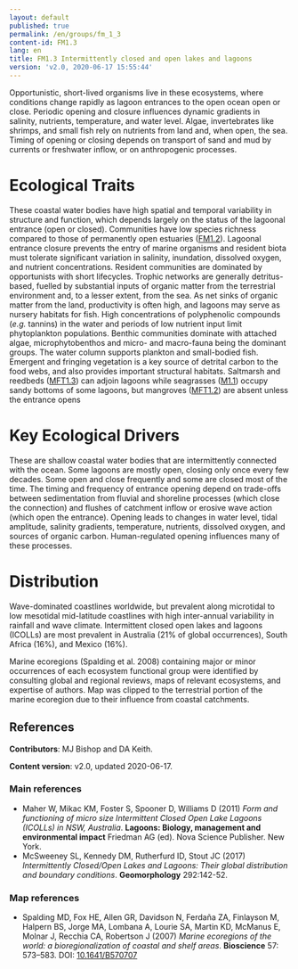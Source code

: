 ```yaml
---
layout: default
published: true
permalink: /en/groups/fm_1_3
content-id: FM1.3
lang: en
title: FM1.3 Intermittently closed and open lakes and lagoons
version: 'v2.0, 2020-06-17 15:55:44'
---
```


Opportunistic, short-lived organisms live in these ecosystems, where conditions change rapidly as lagoon entrances to the open ocean open or close. Periodic opening and closure influences dynamic gradients in salinity, nutrients, temperature, and water level. Algae, invertebrates like shrimps, and small fish rely on nutrients from land and, when open, the sea. Timing of opening or closing depends on transport of sand and mud by currents or freshwater inflow, or on anthropogenic processes.

# Ecological Traits
 
These coastal water bodies have high spatial and temporal variability in structure and function, which depends largely on the status of the lagoonal entrance (open or closed). Communities have low species richness compared to those of permanently open estuaries ([FM1.2](/explore/groups/FM1.2)). Lagoonal entrance closure prevents the entry of marine organisms and resident biota must tolerate significant variation in salinity, inundation, dissolved oxygen, and nutrient concentrations. Resident communities are dominated by opportunists with short lifecycles. Trophic networks are generally detritus-based, fuelled by substantial inputs of organic matter from the terrestrial environment and, to a lesser extent, from the sea. As net sinks of organic matter from the land, productivity is often high, and lagoons may serve as nursery habitats for fish. High concentrations of polyphenolic compounds (_e.g._ tannins) in the water and periods of low nutrient input limit phytoplankton populations. Benthic communities dominate with attached algae, microphytobenthos and micro- and macro-fauna being the dominant groups. The water column supports plankton and small-bodied fish. Emergent and fringing vegetation is a key source of detrital carbon to the food webs, and also provides important structural habitats. Saltmarsh and reedbeds ([MFT1.3](/explore/groups/MFT1.3)) can adjoin lagoons while seagrasses ([M1.1](/explore/groups/M1.1)) occupy sandy bottoms of some lagoons, but mangroves ([MFT1.2](/explore/groups/MFT1.2)) are absent unless the entrance opens
 
# Key Ecological Drivers
 
These are shallow coastal water bodies that are intermittently connected with the ocean. Some lagoons are mostly open, closing only once every few decades. Some open and close frequently and some are closed most of the time. The timing and frequency of entrance opening depend on trade-offs between sedimentation from fluvial and shoreline processes (which close the connection) and flushes of catchment inflow or erosive wave action (which open the entrance). Opening leads to changes in water level, tidal amplitude, salinity gradients, temperature, nutrients, dissolved oxygen, and sources of organic carbon. Human-regulated opening influences many of these processes.
 
# Distribution
 
Wave-dominated coastlines worldwide, but prevalent along microtidal to low mesotidal mid-latitude coastlines with high inter-annual variability in rainfall and wave climate. Intermittent closed open lakes and lagoons (ICOLLs) are most prevalent in Australia (21% of global occurrences), South Africa (16%), and Mexico (16%).

Marine ecoregions (Spalding et al. 2008) containing major or minor occurrences of each ecosystem functional group were identified by consulting global and regional reviews, maps of relevant ecosystems, and expertise of authors. Map was clipped to the terrestrial portion of the marine ecoregion due to their influence from coastal catchments.

## References

**Contributors**: MJ Bishop and DA Keith.

**Content version**: v2.0, updated 2020-06-17.

### Main references
* Maher W, Mikac KM, Foster S, Spooner D, Williams D  (2011) *Form and functioning of micro size Intermittent Closed Open Lake Lagoons (ICOLLs) in NSW, Australia*. **Lagoons: Biology, management and environmental impact** Friedman AG (ed). Nova Science Publisher. New York.
* McSweeney SL, Kennedy DM, Rutherfurd ID, Stout JC  (2017) *Intermittently Closed/Open Lakes and Lagoons: Their global distribution and boundary conditions*. **Geomorphology** 292:142-52.

### Map references
* Spalding MD, Fox HE, Allen GR, Davidson N, Ferdaña ZA, Finlayson M, Halpern BS, Jorge MA, Lombana A, Lourie SA, Martin KD, McManus E, Molnar J, Recchia CA, Robertson J  (2007) *Marine ecoregions of the world: a bioregionalization of coastal and shelf areas*. **Bioscience** 57: 573–583. DOI: [10.1641/B570707](http://doi.org/10.1641/B570707)
